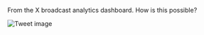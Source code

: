 From the X broadcast analytics dashboard. How is this possible?


![Tweet image](/asset/crosspoast/GwJ4fGfWIAwReVs.png)

